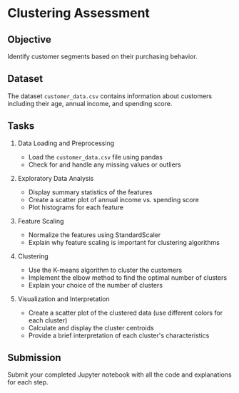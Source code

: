 # Clustering Assessment

## Objective
Identify customer segments based on their purchasing behavior.

## Dataset
The dataset `customer_data.csv` contains information about customers including their age, annual income, and spending score.

## Tasks

1. Data Loading and Preprocessing
   - Load the `customer_data.csv` file using pandas
   - Check for and handle any missing values or outliers

2. Exploratory Data Analysis
   - Display summary statistics of the features
   - Create a scatter plot of annual income vs. spending score
   - Plot histograms for each feature

3. Feature Scaling
   - Normalize the features using StandardScaler
   - Explain why feature scaling is important for clustering algorithms

4. Clustering
   - Use the K-means algorithm to cluster the customers
   - Implement the elbow method to find the optimal number of clusters
   - Explain your choice of the number of clusters

5. Visualization and Interpretation
   - Create a scatter plot of the clustered data (use different colors for each cluster)
   - Calculate and display the cluster centroids
   - Provide a brief interpretation of each cluster's characteristics

## Submission
Submit your completed Jupyter notebook with all the code and explanations for each step.
